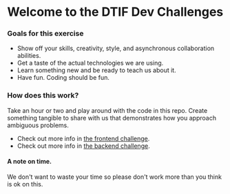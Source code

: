 # Welcome to the DTIF Dev Challenges

### Goals for this exercise

- Show off your skills, creativity, style, and asynchronous collaboration abilities.
- Get a taste of the actual technologies we are using.
- Learn something new and be ready to teach us about it.
- Have fun. Coding should be fun.

### How does this work?

Take an hour or two and play around with the code in this repo. Create something tangible to share with us that demonstrates how you approach ambiguous problems.

- Check out more info in [the frontend challenge](./frontend).
- Check out more info in [the backend challenge](./backend).

#### A note on time.

We don't want to waste your time so please don't work more than you think is ok on this.
